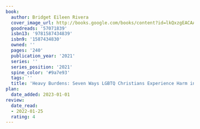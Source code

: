 ```yaml
---
book:
  author: Bridget Eileen Rivera
  cover_image_url: http://books.google.com/books/content?id=lkQxzgEACAAJ&printsec=frontcover&img=1&zoom=1&source=gbs_api
  goodreads: '57071839'
  isbn13: '9781587434839'
  isbn9: '1587434830'
  owned: ''
  pages: '240'
  publication_year: '2021'
  series: ''
  series_position: '2021'
  spine_color: '#9a7e93'
  tags: ''
  title: 'Heavy Burdens: Seven Ways LGBTQ Christians Experience Harm in the Church'
plan:
  date_added: 2023-01-01
review:
  date_read:
  - 2022-01-25
  rating: 4
---
```

